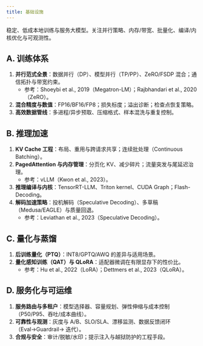 ```yaml
---
title: 基础设施
---
```


稳定、低成本地训练与服务大模型。关注并行策略、内存/带宽、批量化、编译/内核优化与可观测性。

## A. 训练体系

1. **并行范式全景**：数据并行（DP）、模型并行（TP/PP）、ZeRO/FSDP 混合；通信拓扑与带宽约束。
    - 参考：Shoeybi et al., 2019（Megatron-LM）；Rajbhandari et al., 2020（ZeRO）。
2. **混合精度与数值**：FP16/BF16/FP8；损失标度；溢出诊断；检查点恢复策略。
3. **高效数据管线**：多进程/异步预取、压缩格式、样本混洗与重复控制。

## B. 推理加速

1. **KV Cache 工程**：布局、重用与跨请求共享；连续批处理（Continuous Batching）。
2. **PagedAttention 与内存管理**：分页化 KV、减少碎片；流量突发与尾延迟治理。
    - 参考：vLLM（Kwon et al., 2023）。
3. **推理编译与内核**：TensorRT-LLM、Triton kernel、CUDA Graph；Flash-Decoding。
4. **解码加速策略**：投机解码（Speculative Decoding）、多草稿（Medusa/EAGLE）与质量回退。
    - 参考：Leviathan et al., 2023（Speculative Decoding）。

## C. 量化与蒸馏

1. **后训练量化（PTQ）**：INT8/GPTQ/AWQ 的差异与适用场景。
2. **量化感知训练（QAT）与 QLoRA**：适配器微调在有限显存下的性价比。
    - 参考：Hu et al., 2022（LoRA）；Dettmers et al., 2023（QLoRA）。

## D. 服务化与可运维

1. **服务路由与多租户**：模型选择器、容量规划、弹性伸缩与成本控制（P50/P95、吞吐/成本曲线）。
2. **可靠性与观测**：灰度与 A/B、SLO/SLA、漂移监测、数据反馈闭环（Eval→Guardrail→ 迭代）。
3. **合规与安全**：审计/脱敏/水印；提示注入与越狱防护的工程手段。

